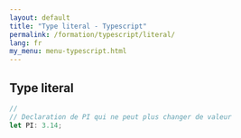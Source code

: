 ```yaml
---
layout: default
title: "Type literal - Typescript"
permalink: /formation/typescript/literal/
lang: fr
my_menu: menu-typescript.html
---
```


## Type literal

```ts
//
// Declaration de PI qui ne peut plus changer de valeur
let PI: 3.14;
```
